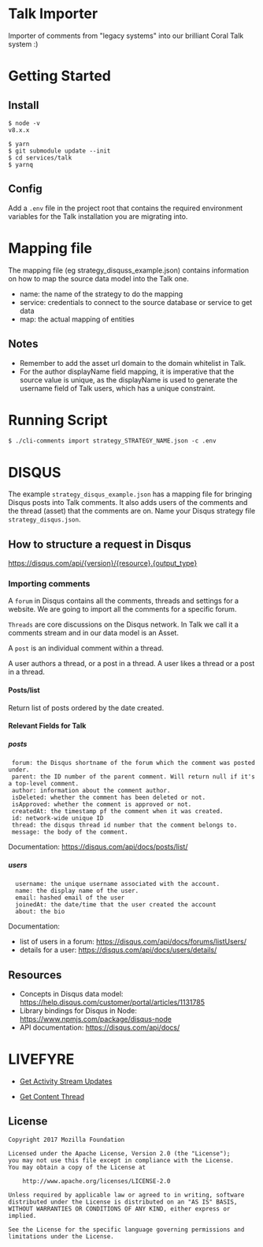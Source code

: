 # Talk Importer

Importer of comments from "legacy systems" into our brilliant Coral Talk system :)

# Getting Started
## Install
```
$ node -v
v8.x.x

$ yarn
$ git submodule update --init
$ cd services/talk
$ yarnq
```
## Config
Add a `.env` file in the project root that contains the required environment variables for the Talk installation you are migrating into.

# Mapping file

The mapping file (eg strategy_disquss_example.json) contains information on how to map the source data model into the Talk one. 

* name: the name of the strategy to do the mapping
* service: credentials to connect to the source database or service to get data
* map: the actual mapping of entities

## Notes
- Remember to add the asset url domain to the domain whitelist in Talk.
- For the author displayName field mapping, it is imperative that the source value is unique, as the displayName is used to generate the username field of Talk users, which has a unique constraint.

# Running Script
```
$ ./cli-comments import strategy_STRATEGY_NAME.json -c .env

```

# DISQUS 

The example `strategy_disqus_example.json` has a mapping file for bringing Disqus posts into Talk comments. It also adds users of the comments and the thread (asset) that the comments are on. Name your Disqus strategy file `strategy_disqus.json`.


## How to structure a request in Disqus

https://disqus.com/api/{version}/{resource}.{output_type}

### Importing comments

A `forum` in Disqus contains all the comments, threads and settings for a website. We are going to import all the comments for a specific forum.

`Threads` are core discussions on the Disqus network. In Talk we call it a comments stream and in our data model is an Asset.

A `post` is an individual comment within a thread.

A user authors a thread, or a post in a thread.
A user likes a thread or a post in a thread.

#### Posts/list

Return list of posts ordered by the date created.

#### Relevant Fields for Talk

##### posts

```
 forum: the Disqus shortname of the forum which the comment was posted under.
 parent: the ID number of the parent comment. Will return null if it's a top-level comment.
 author: information about the comment author.
 isDeleted: whether the comment has been deleted or not.
 isApproved: whether the comment is approved or not.
 createdAt: the timestamp pf the comment when it was created.
 id: network-wide unique ID
 thread: the disqus thread id number that the comment belongs to.
 message: the body of the comment.
```

Documentation: https://disqus.com/api/docs/posts/list/


##### users

```
  username: the unique username associated with the account.
  name: the display name of the user.
  email: hashed email of the user
  joinedAt: the date/time that the user created the account
  about: the bio
```

Documentation:
* list of users in a forum: https://disqus.com/api/docs/forums/listUsers/
* details for a user: https://disqus.com/api/docs/users/details/

## Resources

* Concepts in Disqus data model: https://help.disqus.com/customer/portal/articles/1131785
* Library bindings for Disqus in Node: https://www.npmjs.com/package/disqus-node
* API documentation: https://disqus.com/api/docs/

# LIVEFYRE

* [Get Activity Stream Updates](https://api.livefyre.com/docs/apis/by-category/integration#operation=urn:livefyre:apis:boostrap:operations:api:v3.1:activity:method=get)

* [Get Content Thread](https://api.livefyre.com/docs/apis/by-category/collection-content#operation=urn:livefyre:apis:bootstrap:operations:api:v3.0:content:thread:method=get)

## License

    Copyright 2017 Mozilla Foundation

    Licensed under the Apache License, Version 2.0 (the "License");
    you may not use this file except in compliance with the License.
    You may obtain a copy of the License at

        http://www.apache.org/licenses/LICENSE-2.0

    Unless required by applicable law or agreed to in writing, software distributed under the License is distributed on an "AS IS" BASIS, WITHOUT WARRANTIES OR CONDITIONS OF ANY KIND, either express or implied.

    See the License for the specific language governing permissions and limitations under the License.